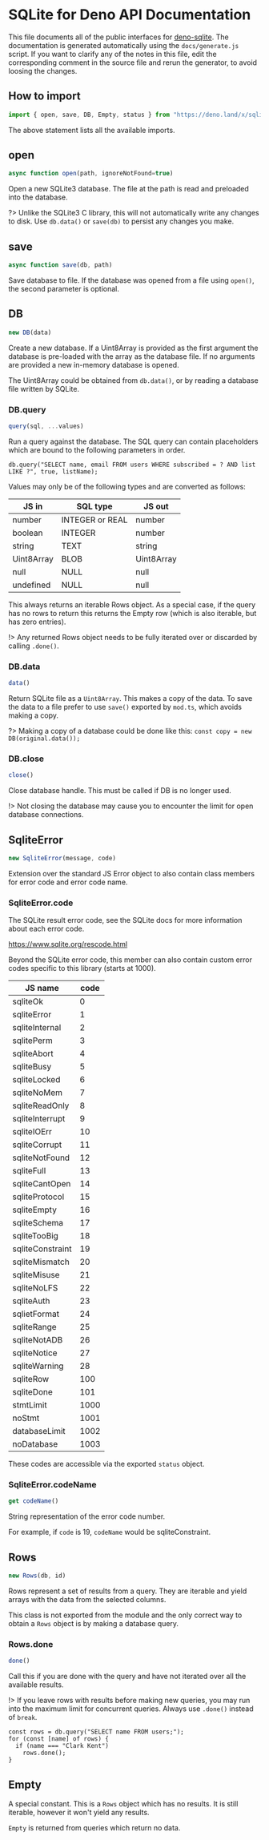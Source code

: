 # SQLite for Deno API Documentation

This file documents all of the public interfaces for [deno-sqlite](https://github.com/dyedgreen/deno-sqlite).
The documentation is generated automatically using the `docs/generate.js` script. If you want to
clarify any of the notes in this file, edit the corresponding comment in the source file and
rerun the generator, to avoid loosing the changes.


## How to import
```javascript
import { open, save, DB, Empty, status } from "https://deno.land/x/sqlite/mod.ts"
```
The above statement lists all the available imports.


## open
```javascript
async function open(path, ignoreNotFound=true)
```
Open a new SQLite3 database. The file at
the path is read and preloaded into the database.

?> Unlike the SQLite3 C library, this will not
automatically write any changes to disk. Use
`db.data()` or `save(db)` to persist any changes
you make.


## save
```javascript
async function save(db, path)
```
Save database to file. If the database was opened
from a file using `open()`, the second parameter
is optional.


## DB
```javascript
new DB(data)
```
Create a new database. If a Uint8Array
is provided as the first argument the
database is pre-loaded with the array as the
database file. If no arguments are provided
a new in-memory database is opened.

The Uint8Array could be obtained from
`db.data()`, or by reading a database
file written by SQLite.

### DB.query
```javascript
query(sql, ...values)
```
Run a query against the database. The SQL
query can contain placeholders which are
bound to the following parameters in order.

    db.query("SELECT name, email FROM users WHERE subscribed = ? AND list LIKE ?", true, listName);

Values may only be of the following
types and are converted as follows:

| JS in      | SQL type        | JS out     |
|------------|-----------------|------------|
| number     | INTEGER or REAL | number     |
| boolean    | INTEGER         | number     |
| string     | TEXT            | string     |
| Uint8Array | BLOB            | Uint8Array |
| null       | NULL            | null       |
| undefined  | NULL            | null       |

This always returns an iterable Rows object.
As a special case, if the query has no rows
to return this returns the Empty row (which
is also iterable, but has zero entries).

!> Any returned Rows object needs to be fully
iterated over or discarded by calling
`.done()`.

### DB.data
```javascript
data()
```
Return SQLite file as a `Uint8Array`. This
makes a copy of the data. To save the data
to a file prefer to use `save()` exported by
`mod.ts`, which avoids making a copy.

?> Making a copy of a database could be done like
this: `const copy = new DB(original.data());`

### DB.close
```javascript
close()
```
Close database handle. This must be called if
DB is no longer used.

!> Not closing the database may cause you to
encounter the limit for open database
connections.


## SqliteError
```javascript
new SqliteError(message, code)
```
Extension over the standard JS Error object
to also contain class members for error code
and error code name.

### SqliteError.code

The SQLite result error code,
see the SQLite docs for more
information about each error code.

https://www.sqlite.org/rescode.html

Beyond the SQLite error code, this member
can also contain custom error codes specific
to this library (starts at 1000).

| JS name          | code |
|------------------|------|
| sqliteOk         | 0    |
| sqliteError      | 1    |
| sqliteInternal   | 2    |
| sqlitePerm       | 3    |
| sqliteAbort      | 4    |
| sqliteBusy       | 5    |
| sqliteLocked     | 6    |
| sqliteNoMem      | 7    |
| sqliteReadOnly   | 8    |
| sqliteInterrupt  | 9    |
| sqliteIOErr      | 10   |
| sqliteCorrupt    | 11   |
| sqliteNotFound   | 12   |
| sqliteFull       | 13   |
| sqliteCantOpen   | 14   |
| sqliteProtocol   | 15   |
| sqliteEmpty      | 16   |
| sqliteSchema     | 17   |
| sqliteTooBig     | 18   |
| sqliteConstraint | 19   |
| sqliteMismatch   | 20   |
| sqliteMisuse     | 21   |
| sqliteNoLFS      | 22   |
| sqliteAuth       | 23   |
| sqlietFormat     | 24   |
| sqliteRange      | 25   |
| sqliteNotADB     | 26   |
| sqliteNotice     | 27   |
| sqliteWarning    | 28   |
| sqliteRow        | 100  |
| sqliteDone       | 101  |
| stmtLimit        | 1000 |
| noStmt           | 1001 |
| databaseLimit    | 1002 |
| noDatabase       | 1003 |

These codes are accessible via
the exported `status` object.

### SqliteError.codeName
```javascript
get codeName()
```
String representation
of the error code number.

For example, if `code` is 19,
`codeName` would be sqliteConstraint.


## Rows
```javascript
new Rows(db, id)
```
Rows represent a set of results from a query.
They are iterable and yield arrays with
the data from the selected columns.

This class is not exported from the module
and the only correct way to obtain a `Rows`
object is by making a database query.

### Rows.done
```javascript
done()
```
Call this if you are done with the
query and have not iterated over all
the available results.

!> If you leave rows with results before
making new queries, you may run into the
maximum limit for concurrent queries.
Always use `.done()` instead of `break`.

    const rows = db.query("SELECT name FROM users;");
    for (const [name] of rows) {
      if (name === "Clark Kent")
        rows.done();
    }


## Empty

A special constant. This is a `Rows` object
which has no results. It is still iterable,
however it won't yield any results.

`Empty` is returned from queries which return
no data.
